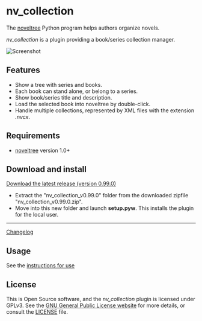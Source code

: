 # nv_collection

The [noveltree](https://peter88213.github.io/noveltree/) Python program helps authors organize novels.  

*nv_collection* is a plugin providing a book/series collection manager. 

![Screenshot](Screenshots/screen01.png)

## Features

- Show a tree with series and books.
- Each book can stand alone, or belong to a series.
- Show book/series title and description.
- Load the selected book into noveltree by double-click. 
- Handle multiple collections, represented by XML files with the extension *.nvcx*.

## Requirements

- [noveltree](https://peter88213.github.io/noveltree/) version 1.0+

## Download and install

[Download the latest release (version 0.99.0)](https://github.com/peter88213/nv_collection/raw/main/dist/nv_collection_v0.99.0.zip)

- Extract the "nv_collection_v0.99.0" folder from the downloaded zipfile "nv_collection_v0.99.0.zip".
- Move into this new folder and launch **setup.pyw**. This installs the plugin for the local user.

---

[Changelog](changelog)

## Usage

See the [instructions for use](usage)

## License

This is Open Source software, and the *nv_collection* plugin is licensed under GPLv3. See the
[GNU General Public License website](https://www.gnu.org/licenses/gpl-3.0.en.html) for more
details, or consult the [LICENSE](https://github.com/peter88213/nv_collection/blob/main/LICENSE) file.
